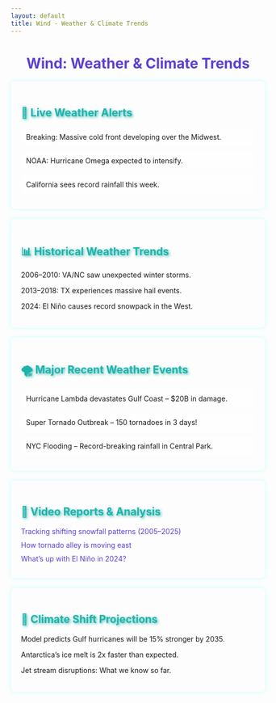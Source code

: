 ```yaml
---
layout: default
title: Wind - Weather & Climate Trends
---
```


<h1 style="text-align: center; color: #5D3FD3;">Wind: Weather & Climate Trends</h1>

<!-- 📡 Live Weather Alerts -->
<div class="section">
    <h2>📡 Live Weather Alerts</h2>
    <div class="news-item">Breaking: Massive cold front developing over the Midwest.</div>
    <div class="news-item">NOAA: Hurricane Omega expected to intensify.</div>
    <div class="news-item">California sees record rainfall this week.</div>
</div>

<!-- 📊 Historical Weather Trends -->
<div class="section">
    <h2>📊 Historical Weather Trends</h2>
    <p>2006–2010: VA/NC saw unexpected winter storms.</p>
    <p>2013–2018: TX experiences massive hail events.</p>
    <p>2024: El Niño causes record snowpack in the West.</p>
</div>

<!-- 🌪️ Major Recent Weather Events -->
<div class="section">
    <h2>🌪️ Major Recent Weather Events</h2>
    <div class="news-item">Hurricane Lambda devastates Gulf Coast – $20B in damage.</div>
    <div class="news-item">Super Tornado Outbreak – 150 tornadoes in 3 days!</div>
    <div class="news-item">NYC Flooding – Record-breaking rainfall in Central Park.</div>
</div>

<!-- 🎥 Video Reports & Analysis -->
<div class="section">
    <h2>🎥 Video Reports & Analysis</h2>
    <div class="video-list">
        <a href="#">Tracking shifting snowfall patterns (2005–2025)</a>
        <a href="#">How tornado alley is moving east</a>
        <a href="#">What’s up with El Niño in 2024?</a>
    </div>
</div>

<!-- 🔮 Climate Shift Projections -->
<div class="section">
    <h2>🔮 Climate Shift Projections</h2>
    <p>Model predicts Gulf hurricanes will be 15% stronger by 2035.</p>
    <p>Antarctica’s ice melt is 2x faster than expected.</p>
    <p>Jet stream disruptions: What we know so far.</p>
</div>

<style>
.section {
    background: rgba(255, 255, 255, 0.1);
    padding: 20px;
    margin-bottom: 20px;
    border-radius: 8px;
    box-shadow: 0px 0px 10px rgba(0, 255, 255, 0.2);
}
h2 {
    color: #20B2AA;
    text-shadow: 2px 2px 5px rgba(32, 178, 170, 0.8);
}
.news-item {
    margin-bottom: 10px;
    padding: 10px;
    background: rgba(255, 255, 255, 0.2);
    border-radius: 5px;
}
.video-list a {
    color: #5D3FD3;
    text-decoration: none;
    display: block;
    margin-bottom: 10px;
}
.video-list a:hover {
    color: #20B2AA;
}
</style>
